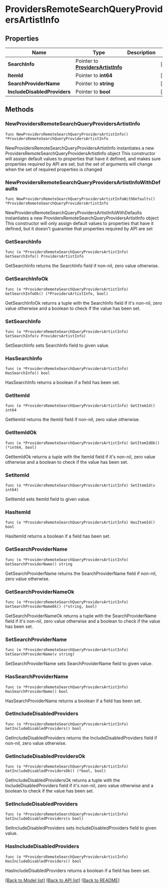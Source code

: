 # ProvidersRemoteSearchQueryProvidersArtistInfo

## Properties

Name | Type | Description | Notes
------------ | ------------- | ------------- | -------------
**SearchInfo** | Pointer to [**ProvidersArtistInfo**](ProvidersArtistInfo.md) |  | [optional] 
**ItemId** | Pointer to **int64** |  | [optional] 
**SearchProviderName** | Pointer to **string** |  | [optional] 
**IncludeDisabledProviders** | Pointer to **bool** |  | [optional] 

## Methods

### NewProvidersRemoteSearchQueryProvidersArtistInfo

`func NewProvidersRemoteSearchQueryProvidersArtistInfo() *ProvidersRemoteSearchQueryProvidersArtistInfo`

NewProvidersRemoteSearchQueryProvidersArtistInfo instantiates a new ProvidersRemoteSearchQueryProvidersArtistInfo object
This constructor will assign default values to properties that have it defined,
and makes sure properties required by API are set, but the set of arguments
will change when the set of required properties is changed

### NewProvidersRemoteSearchQueryProvidersArtistInfoWithDefaults

`func NewProvidersRemoteSearchQueryProvidersArtistInfoWithDefaults() *ProvidersRemoteSearchQueryProvidersArtistInfo`

NewProvidersRemoteSearchQueryProvidersArtistInfoWithDefaults instantiates a new ProvidersRemoteSearchQueryProvidersArtistInfo object
This constructor will only assign default values to properties that have it defined,
but it doesn't guarantee that properties required by API are set

### GetSearchInfo

`func (o *ProvidersRemoteSearchQueryProvidersArtistInfo) GetSearchInfo() ProvidersArtistInfo`

GetSearchInfo returns the SearchInfo field if non-nil, zero value otherwise.

### GetSearchInfoOk

`func (o *ProvidersRemoteSearchQueryProvidersArtistInfo) GetSearchInfoOk() (*ProvidersArtistInfo, bool)`

GetSearchInfoOk returns a tuple with the SearchInfo field if it's non-nil, zero value otherwise
and a boolean to check if the value has been set.

### SetSearchInfo

`func (o *ProvidersRemoteSearchQueryProvidersArtistInfo) SetSearchInfo(v ProvidersArtistInfo)`

SetSearchInfo sets SearchInfo field to given value.

### HasSearchInfo

`func (o *ProvidersRemoteSearchQueryProvidersArtistInfo) HasSearchInfo() bool`

HasSearchInfo returns a boolean if a field has been set.

### GetItemId

`func (o *ProvidersRemoteSearchQueryProvidersArtistInfo) GetItemId() int64`

GetItemId returns the ItemId field if non-nil, zero value otherwise.

### GetItemIdOk

`func (o *ProvidersRemoteSearchQueryProvidersArtistInfo) GetItemIdOk() (*int64, bool)`

GetItemIdOk returns a tuple with the ItemId field if it's non-nil, zero value otherwise
and a boolean to check if the value has been set.

### SetItemId

`func (o *ProvidersRemoteSearchQueryProvidersArtistInfo) SetItemId(v int64)`

SetItemId sets ItemId field to given value.

### HasItemId

`func (o *ProvidersRemoteSearchQueryProvidersArtistInfo) HasItemId() bool`

HasItemId returns a boolean if a field has been set.

### GetSearchProviderName

`func (o *ProvidersRemoteSearchQueryProvidersArtistInfo) GetSearchProviderName() string`

GetSearchProviderName returns the SearchProviderName field if non-nil, zero value otherwise.

### GetSearchProviderNameOk

`func (o *ProvidersRemoteSearchQueryProvidersArtistInfo) GetSearchProviderNameOk() (*string, bool)`

GetSearchProviderNameOk returns a tuple with the SearchProviderName field if it's non-nil, zero value otherwise
and a boolean to check if the value has been set.

### SetSearchProviderName

`func (o *ProvidersRemoteSearchQueryProvidersArtistInfo) SetSearchProviderName(v string)`

SetSearchProviderName sets SearchProviderName field to given value.

### HasSearchProviderName

`func (o *ProvidersRemoteSearchQueryProvidersArtistInfo) HasSearchProviderName() bool`

HasSearchProviderName returns a boolean if a field has been set.

### GetIncludeDisabledProviders

`func (o *ProvidersRemoteSearchQueryProvidersArtistInfo) GetIncludeDisabledProviders() bool`

GetIncludeDisabledProviders returns the IncludeDisabledProviders field if non-nil, zero value otherwise.

### GetIncludeDisabledProvidersOk

`func (o *ProvidersRemoteSearchQueryProvidersArtistInfo) GetIncludeDisabledProvidersOk() (*bool, bool)`

GetIncludeDisabledProvidersOk returns a tuple with the IncludeDisabledProviders field if it's non-nil, zero value otherwise
and a boolean to check if the value has been set.

### SetIncludeDisabledProviders

`func (o *ProvidersRemoteSearchQueryProvidersArtistInfo) SetIncludeDisabledProviders(v bool)`

SetIncludeDisabledProviders sets IncludeDisabledProviders field to given value.

### HasIncludeDisabledProviders

`func (o *ProvidersRemoteSearchQueryProvidersArtistInfo) HasIncludeDisabledProviders() bool`

HasIncludeDisabledProviders returns a boolean if a field has been set.


[[Back to Model list]](../README.md#documentation-for-models) [[Back to API list]](../README.md#documentation-for-api-endpoints) [[Back to README]](../README.md)


